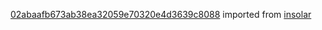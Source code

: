 [02abaafb673ab38ea32059e70320e4d3639c8088](https://github.com/insolar/insolar/commit/02abaafb673ab38ea32059e70320e4d3639c8088) imported from [insolar](https://github.com/insolar/insolar)
